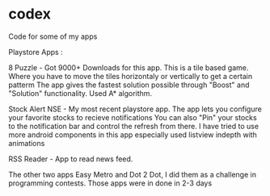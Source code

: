 codex
=====
Code for some of my apps

Playstore Apps :

8 Puzzle - Got 9000+ Downloads for this app. This is a tile based game. Where you have to move the tiles horizontaly or vertically to get a certain patterm The app gives the fastest solution possible through "Boost" and "Solution" functionality. Used A* algorithm.

Stock Alert NSE - My most recent playstore app. The app lets you configure your favorite stocks to recieve notifications You can also "Pin" your stocks to the notification bar and control the refresh from there. I have tried to use more android components in this app especially used listview indepth with animations

RSS Reader - App to read news feed.

The other two apps Easy Metro and Dot 2 Dot, I did them as a challenge in programming contests. Those apps were in done in 2-3 days
